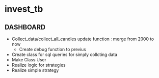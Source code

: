 # invest_tb
## DASHBOARD
- Collect_data/collect_all_candles update function : merge from 2000 to now 
  - Create debug function to previus
- Create class for sql queries for simply collcting data
- Make Class User
- Realize logic for strategies
- Realize simple strategy

